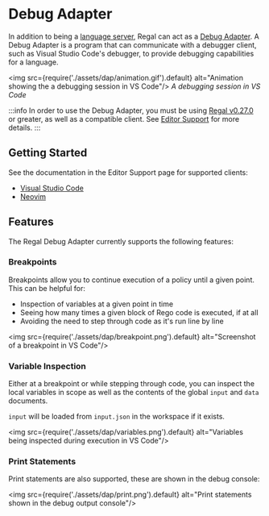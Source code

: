 # Debug Adapter

In addition to being a [language server](/regal/language-server),
Regal can act as a
[Debug Adapter](https://microsoft.github.io/debug-adapter-protocol/).
A Debug Adapter is a program that can communicate with a debugger client,
such as Visual Studio Code's debugger, to provide debugging capabilities
for a language.

<img
  src={require('./assets/dap/animation.gif').default}
  alt="Animation showing the a debugging session in VS Code"/>
_A debugging session in VS Code_

:::info
In order to use the Debug Adapter, you must be using
[Regal v0.27.0](https://github.com/open-policy-agent/regal/releases/v0.27.0) or greater,
as well as a compatible client. See [Editor Support](/regal/editor-support) for
more details.
:::

## Getting Started

See the documentation in the Editor Support page for supported clients:

* [Visual Studio Code](/regal/editor-support#visual-studio-code)
* [Neovim](/regal/editor-support#neovim)

## Features

The Regal Debug Adapter currently supports the following features:

### Breakpoints

Breakpoints allow you to continue execution of a policy until a given point.
This can be helpful for:

* Inspection of variables at a given point in time
* Seeing how many times a given block of Rego code is executed, if at all
* Avoiding the need to step through code as it's run line by line

<img
  src={require('./assets/dap/breakpoint.png').default}
  alt="Screenshot of a breakpoint in VS Code"/>

### Variable Inspection

Either at a breakpoint or while stepping through code, you can inspect the
local variables in scope as well as the contents of the global `input` and
`data` documents.

`input` will be loaded from `input.json` in the workspace if it exists.

<img
  src={require('./assets/dap/variables.png').default}
  alt="Variables being inspected during execution in VS Code"/>

### Print Statements

Print statements are also supported, these are shown in the debug console:

<img
  src={require('./assets/dap/print.png').default}
  alt="Print statements shown in the debug output console"/>
